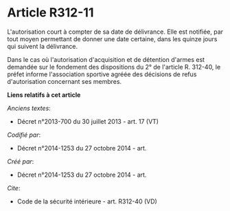 # Article R312-11

L'autorisation court à compter de sa date de délivrance. Elle est notifiée, par tout moyen permettant de donner une date
certaine, dans les quinze jours qui suivent la délivrance. 

Dans le cas où l'autorisation d'acquisition et de détention d'armes est demandée sur le fondement des dispositions du 2° de
l'article R. 312-40, le préfet informe l'association sportive agréée des décisions de refus d'autorisation concernant ses
membres.

**Liens relatifs à cet article**

_Anciens textes_:

  - Décret n°2013-700 du 30 juillet 2013 - art. 17 (VT)

_Codifié par_:

  - Décret n°2014-1253 du 27 octobre 2014 - art.

_Créé par_:

  - Décret n°2014-1253 du 27 octobre 2014 - art.

_Cite_:

  - Code de la sécurité intérieure - art. R312-40 (VD)
